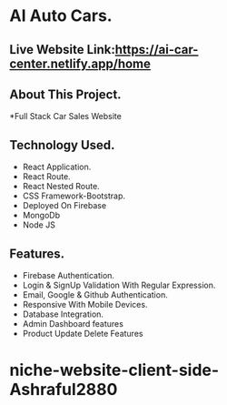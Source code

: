 # AI Auto Cars.
## Live Website Link:https://ai-car-center.netlify.app/home

## About This Project.
*Full Stack Car Sales Website
## Technology Used.

* React Application.
* React Route.
* React Nested Route.
* CSS Framework-Bootstrap.
* Deployed On Firebase
* MongoDb
* Node JS

## Features.

* Firebase Authentication.
* Login & SignUp Validation With Regular Expression.
* Email, Google & Github Authentication.
* Responsive With Mobile Devices.
* Database Integration.
* Admin Dashboard features
* Product Update Delete Features
# niche-website-client-side-Ashraful2880


